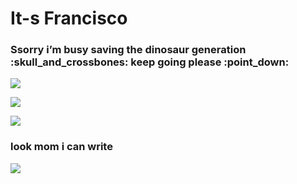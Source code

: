 <!-- INTRO -->
<h1 align=”center”> It-s Francisco</h1>

<!-- GIF -->
<h3 align=”center”> Ssorry i’m busy saving the dinosaur generation :skull_and_crossbones: keep going please :point_down: </h3>
<p align=”center”>
<img src=”https://hackster.imgix.net/uploads/attachments/1097058/Dino_non-birthday_version-1.gif?auto=compress&gifq=35&w=680&h=510&fit=max" width=”500" height=”150" />
</p>

<!-- SOCIALS -->
<p align=”center”>
  <!--
  <a href= “http://www.twitter.com/taylan_cann">
    <img align=”center” src=”https://img.icons8.com/external-justicon-lineal-color-justicon/64/000000/external-twitter-social-media-justicon-lineal-color-justicon.png" />
  </a>
  -->
  <a href= “https://www.linkedin.com/in/francisco-garcia-1a46aa5a/">
    <img align=”center” src=”https://img.icons8.com/external-justicon-lineal-color-justicon/64/000000/external-linkedin-social-media-justicon-lineal-color-justicon.png" />
  </a>
</p>
<p align=”center”>
  <img src=”https://komarev.com/ghpvc/?username=atsepa&label=stalkers&color=grey" />
</p>

<!-- MY CODE -->
<h3 align=”center”> look mom i can write </h3>
<p align=”center”>
  <img src=”https://github-readme-stats.vercel.app/api/top-langs/?username=atsepa&layout=compact" />
</p>

